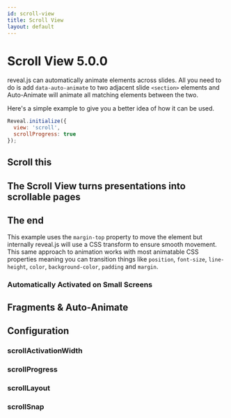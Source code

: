 ```yaml
---
id: scroll-view
title: Scroll View
layout: default
---
```


# Scroll View <span class="r-version-badge new">5.0.0</span>

reveal.js can automatically animate elements across slides. All you need to do is add `data-auto-animate` to two adjacent slide `<section>` elements and Auto-Animate will animate all matching elements between the two.

Here's a simple example to give you a better idea of how it can be used.
```js
Reveal.initialize({
  view: 'scroll',
  scrollProgress: true
});
```
<div class="reveal reveal-example" data-config='{"view": "scroll", "scrollProgress": true}'>
  <div class="slides">
    <section><h2>Scroll this</h2></section>
    <section data-background="indigo">
      <h2>The Scroll View turns presentations into <span class="fragment">scrollable</span> <span class="fragment">pages</span></h2>
    </section>
    <section><h2>The end</h2></section>
  </div>
</div>

This example uses the `margin-top` property to move the element but internally reveal.js will use a CSS transform to ensure smooth movement. This same approach to animation works with most animatable CSS properties meaning you can transition things like `position`, `font-size`, `line-height`, `color`, `background-color`, `padding` and `margin`.

### Automatically Activated on Small Screens

## Fragments &amp; Auto-Animate

## Configuration

### scrollActivationWidth

### scrollProgress

### scrollLayout

### scrollSnap
